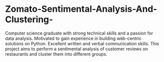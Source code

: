 # Zomato-Sentimental-Analysis-And-Clustering-
Computer science graduate with strong technical skills and a passion for data analysis.
Motivated to gain experience in building web-centric solutions on Python. Excellent written and verbal communication skills.
This project aims to perform a sentimental analysis of customer reviews on restaurants and cluster them into different groups.
